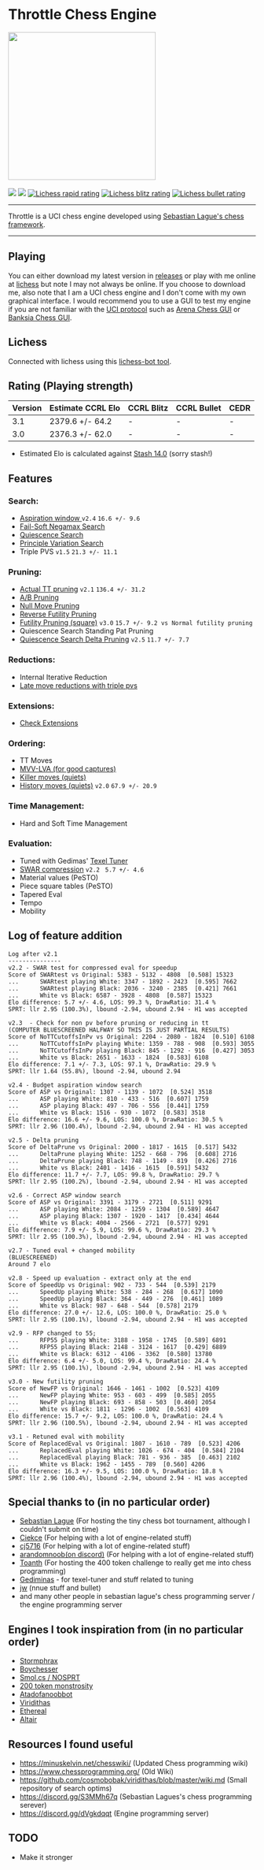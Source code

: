# Throttle Chess Engine
<img  src="https://github.com/Dragjon/Throttle/blob/main/images/throttle.png" width="300" height="300"></img><br><br>![](https://img.shields.io/badge/Version-3.1-green)
![](https://img.shields.io/badge/CCRL_Elo_Estimate-2379-orange)
[![Lichess rapid rating](https://lichess-shield.vercel.app/api?username=Tokenstealer&format=rapid)](https://lichess.org/@/Tokenstealer/perf/rapid)
[![Lichess blitz rating](https://lichess-shield.vercel.app/api?username=Tokenstealer&format=blitz)](https://lichess.org/@/Tokenstealer/perf/blitz)
[![Lichess bullet rating](https://lichess-shield.vercel.app/api?username=Tokenstealer&format=bullet)](https://lichess.org/@/Tokenstealer/perf/bullet)<br><hr>
Throttle is a UCI chess engine developed using [Sebastian Lague's chess framework](https://github.com/SebLague/Chess-Challenge). <hr>

## Playing
You can either download my latest version in [releases](https://github.com/Dragjon/Throttle/releases) or play with me online at [lichess](https://lichess.org/@/TokenStealer) but note I may not always be online. If you choose to download me, also note that I am a UCI chess engine and I don't come with my own graphical interface. I would recommend you to use a GUI to test my engine if you are not familiar with the [UCI protocol](https://www.wbec-ridderkerk.nl/html/UCIProtocol.html) such as [Arena Chess GUI](http://www.playwitharena.de/) or [Banksia Chess GUI](https://banksiagui.com/).

## Lichess
Connected with lichess using this [lichess-bot tool](https://github.com/lichess-bot-devs/lichess-bot).

## Rating (Playing strength)
| Version | Estimate CCRL Elo | CCRL Blitz         | CCRL Bullet         | CEDR         |
|---------|-------------------|--------------------|---------------------|--------------|
| 3.1     | 2379.6 +/- 64.2   | -                  | -                   | -            |
| 3.0     | 2376.3 +/- 62.0   | -                  | -                   | -            |
* Estimated Elo is calculated against <a href="https://gitlab.com/mhouppin/stash-bot">Stash 14.0</a> (sorry stash!)

## Features
### Search:
- <a href="https://www.chessprogramming.org/Aspiration_Windows"> Aspiration window </a> ```v2.4``` ```16.6 +/- 9.6```
- <a href="https://www.chessprogramming.org/Negamax"> Fail-Soft Negamax Search </a>
- <a href="https://www.chessprogramming.org/Quiescence_Search"> Quiescence Search </a>
- <a href="https://www.chessprogramming.org/Principal_Variation_Search"> Principle Variation Search </a>
- Triple PVS ```v1.5``` ```21.3 +/- 11.1```

### Pruning:
- <a href="https://www.chessprogramming.org/Transposition_Table">Actual TT pruning</a> ```v2.1``` ```136.4 +/- 31.2```
- <a href="https://en.wikipedia.org/wiki/Alpha%E2%80%93beta_pruning">A/B Pruning</a>
- <a href="https://www.chessprogramming.org/Null_Move_Pruning">Null Move Pruning</a>
- <a href="https://www.chessprogramming.org/Reverse_Futility_Pruning">Reverse Futility Pruning</a>
- <a href="https://www.chessprogramming.org/Futility_Pruning">Futility Pruning (square)</a> ```v3.0``` ```15.7 +/- 9.2 vs Normal futility pruning```
- Quiescence Search Standing Pat Pruning
- <a href="https://www.chessprogramming.org/Delta_Pruning">Quiescence Search Delta Pruning</a> ```v2.5``` ```11.7 +/- 7.7```

### Reductions:
- Internal Iterative Reduction
- <a href="https://www.chessprogramming.org/Late_Move_Reductions">Late move reductions with triple pvs</a>

### Extensions:
- <a href="https://www.chessprogramming.org/Check_Extensions">Check Extensions</a>

### Ordering:
- TT Moves
- <a href="https://www.chessprogramming.org/MVV-LVA">MVV-LVA (for good captures)</a>
- <a href="https://www.chessprogramming.org/Killer_Move">Killer moves (quiets)</a>
- <a href="https://www.chessprogramming.org/History_Heuristic">History moves (quiets)</a> ```v2.0``` ```67.9 +/- 20.9```

### Time Management:
- Hard and Soft Time Management

### Evaluation:
- Tuned with Gedimas' [Texel Tuner](https://github.com/GediminasMasaitis/texel-tuner)
- <a href="https://minuskelvin.net/chesswiki/content/packed-eval.html">SWAR compression</a> ```v2.2``` ``` 5.7 +/- 4.6```
- Material values (PeSTO)
- Piece square tables (PeSTO)
- Tapered Eval
- Tempo
- Mobility

## Log of feature addition
```
Log after v2.1
---------------
v2.2 - SWAR test for compressed eval for speedup
Score of SWARtest vs Original: 5383 - 5132 - 4808  [0.508] 15323
...      SWARtest playing White: 3347 - 1892 - 2423  [0.595] 7662
...      SWARtest playing Black: 2036 - 3240 - 2385  [0.421] 7661
...      White vs Black: 6587 - 3928 - 4808  [0.587] 15323
Elo difference: 5.7 +/- 4.6, LOS: 99.3 %, DrawRatio: 31.4 %
SPRT: llr 2.95 (100.3%), lbound -2.94, ubound 2.94 - H1 was accepted

v2.3  - Check for non pv before pruning or reducing in tt
(COMPUTER BLUESCREENED HALFWAY SO THIS IS JUST PARTIAL RESULTS)
Score of NoTTCutoffsInPv vs Original: 2204 - 2080 - 1824  [0.510] 6108
...      NoTTCutoffsInPv playing White: 1359 - 788 - 908  [0.593] 3055
...      NoTTCutoffsInPv playing Black: 845 - 1292 - 916  [0.427] 3053
...      White vs Black: 2651 - 1633 - 1824  [0.583] 6108
Elo difference: 7.1 +/- 7.3, LOS: 97.1 %, DrawRatio: 29.9 %
SPRT: llr 1.64 (55.8%), lbound -2.94, ubound 2.94

v2.4 - Budget aspiration window search
Score of ASP vs Original: 1307 - 1139 - 1072  [0.524] 3518
...      ASP playing White: 810 - 433 - 516  [0.607] 1759
...      ASP playing Black: 497 - 706 - 556  [0.441] 1759
...      White vs Black: 1516 - 930 - 1072  [0.583] 3518
Elo difference: 16.6 +/- 9.6, LOS: 100.0 %, DrawRatio: 30.5 %
SPRT: llr 2.96 (100.4%), lbound -2.94, ubound 2.94 - H1 was accepted

v2.5 - Delta pruning
Score of DeltaPrune vs Original: 2000 - 1817 - 1615  [0.517] 5432
...      DeltaPrune playing White: 1252 - 668 - 796  [0.608] 2716
...      DeltaPrune playing Black: 748 - 1149 - 819  [0.426] 2716
...      White vs Black: 2401 - 1416 - 1615  [0.591] 5432
Elo difference: 11.7 +/- 7.7, LOS: 99.8 %, DrawRatio: 29.7 %
SPRT: llr 2.95 (100.2%), lbound -2.94, ubound 2.94 - H1 was accepted

v2.6 - Correct ASP window search
Score of ASP vs Original: 3391 - 3179 - 2721  [0.511] 9291
...      ASP playing White: 2084 - 1259 - 1304  [0.589] 4647
...      ASP playing Black: 1307 - 1920 - 1417  [0.434] 4644
...      White vs Black: 4004 - 2566 - 2721  [0.577] 9291
Elo difference: 7.9 +/- 5.9, LOS: 99.6 %, DrawRatio: 29.3 %
SPRT: llr 2.95 (100.3%), lbound -2.94, ubound 2.94 - H1 was accepted

v2.7 - Tuned eval + changed mobility
(BLUESCREENED)
Around 7 elo

v2.8 - Speed up evaluation - extract only at the end
Score of SpeedUp vs Original: 902 - 733 - 544  [0.539] 2179
...      SpeedUp playing White: 538 - 284 - 268  [0.617] 1090
...      SpeedUp playing Black: 364 - 449 - 276  [0.461] 1089
...      White vs Black: 987 - 648 - 544  [0.578] 2179
Elo difference: 27.0 +/- 12.6, LOS: 100.0 %, DrawRatio: 25.0 %
SPRT: llr 2.95 (100.1%), lbound -2.94, ubound 2.94 - H1 was accepted

v2.9 - RFP changed to 55;
...      RFP55 playing White: 3188 - 1958 - 1745  [0.589] 6891
...      RFP55 playing Black: 2148 - 3124 - 1617  [0.429] 6889
...      White vs Black: 6312 - 4106 - 3362  [0.580] 13780
Elo difference: 6.4 +/- 5.0, LOS: 99.4 %, DrawRatio: 24.4 %
SPRT: llr 2.95 (100.1%), lbound -2.94, ubound 2.94 - H1 was accepted

v3.0 - New futility pruning
Score of NewFP vs Original: 1646 - 1461 - 1002  [0.523] 4109
...      NewFP playing White: 953 - 603 - 499  [0.585] 2055
...      NewFP playing Black: 693 - 858 - 503  [0.460] 2054
...      White vs Black: 1811 - 1296 - 1002  [0.563] 4109
Elo difference: 15.7 +/- 9.2, LOS: 100.0 %, DrawRatio: 24.4 %
SPRT: llr 2.96 (100.5%), lbound -2.94, ubound 2.94 - H1 was accepted

v3.1 - Retuned eval with mobility
Score of ReplacedEval vs Original: 1807 - 1610 - 789  [0.523] 4206
...      ReplacedEval playing White: 1026 - 674 - 404  [0.584] 2104
...      ReplacedEval playing Black: 781 - 936 - 385  [0.463] 2102
...      White vs Black: 1962 - 1455 - 789  [0.560] 4206
Elo difference: 16.3 +/- 9.5, LOS: 100.0 %, DrawRatio: 18.8 %
SPRT: llr 2.96 (100.4%), lbound -2.94, ubound 2.94 - H1 was accepted
```

## Special thanks to (in no particular order)
- [Sebastian Lague](https://github.com/SebLague/) (For hosting the tiny chess bot tournament, although I couldn't submit on time)
- [Ciekce](https://github.com/Ciekce) (For helping with a lot of engine-related stuff)
- [cj5716](https://github.com/cj5716) (For helping with a lot of engine-related stuff)
- [arandomnoob(on discord)](https://github.com/mcthouacbb) (For helping with a lot of engine-related stuff)
- [Toanth](https://github.com/toanth/) (For hosting the 400 token challenge to really get me into chess programming)
- [Gediminas](https://github.com/GediminasMasaitis/) - for texel-tuner and stuff related to tuning
- [jw](https://github.com/jw1912) (nnue stuff and bullet)
- and many other people in sebastian lague's chess programming server / the engine programming server

## Engines I took inspiration from (in no particular order)
- [Stormphrax](https://github.com/Ciekce/Stormphrax)
- [Boychesser](https://github.com/analog-hors/Boychesser/)
- [Smol.cs / NOSPRT](https://github.com/cj5716/smol.cs)
- [200 token monstrosity](https://gist.github.com/mcthouacbb/2e87229fc971cd30762d6b481bdaac0b)
- [Atadofanoobbot](https://github.com/mcthouacbb/Chess-Challenge-400/blob/400tokens/Chess-Challenge/src/My%20Bot/AtadOfANoobBot.cs)
- [Viridithas](https://github.com/cosmobobak/viridithas/)
- [Ethereal](https://github.com/AndyGrant/Ethereal)
- [Altair](https://github.com/Alex2262/AltairChessEngine)

## Resources I found useful
- https://minuskelvin.net/chesswiki/ (Updated Chess programming wiki)
- https://www.chessprogramming.org/ (Old Wiki)
- https://github.com/cosmobobak/viridithas/blob/master/wiki.md (Small repository of search optims)
- https://discord.gg/S3MMh67q (Sebastian Lagues's chess programming serever)
- https://discord.gg/dVgkdqqt (Engine programming server)

## TODO
- Make it stronger 
